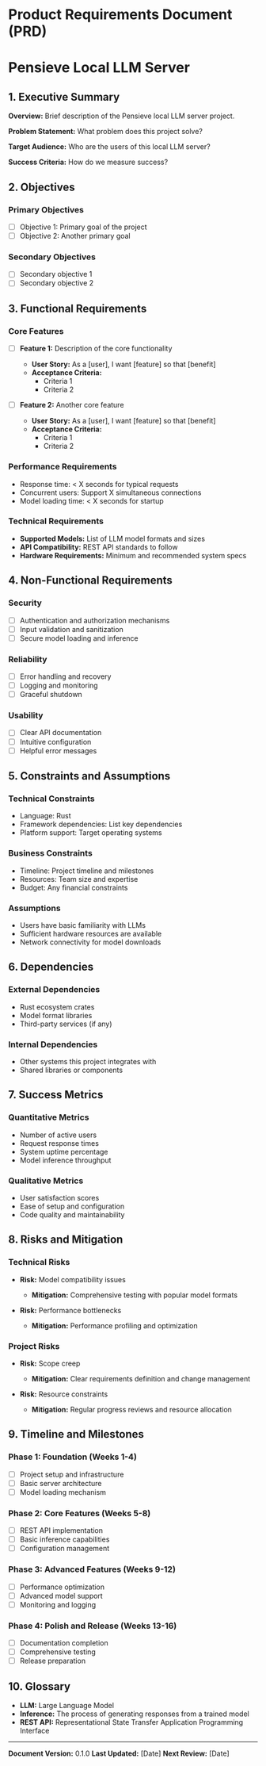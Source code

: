 # Product Requirements Document (PRD)
# Pensieve Local LLM Server

## 1. Executive Summary

**Overview:** Brief description of the Pensieve local LLM server project.

**Problem Statement:** What problem does this project solve?

**Target Audience:** Who are the users of this local LLM server?

**Success Criteria:** How do we measure success?

## 2. Objectives

### Primary Objectives
- [ ] Objective 1: Primary goal of the project
- [ ] Objective 2: Another primary goal

### Secondary Objectives
- [ ] Secondary objective 1
- [ ] Secondary objective 2

## 3. Functional Requirements

### Core Features
- [ ] **Feature 1:** Description of the core functionality
  - **User Story:** As a [user], I want [feature] so that [benefit]
  - **Acceptance Criteria:**
    - Criteria 1
    - Criteria 2

- [ ] **Feature 2:** Another core feature
  - **User Story:** As a [user], I want [feature] so that [benefit]
  - **Acceptance Criteria:**
    - Criteria 1
    - Criteria 2

### Performance Requirements
- Response time: < X seconds for typical requests
- Concurrent users: Support X simultaneous connections
- Model loading time: < X seconds for startup

### Technical Requirements
- **Supported Models:** List of LLM model formats and sizes
- **API Compatibility:** REST API standards to follow
- **Hardware Requirements:** Minimum and recommended system specs

## 4. Non-Functional Requirements

### Security
- [ ] Authentication and authorization mechanisms
- [ ] Input validation and sanitization
- [ ] Secure model loading and inference

### Reliability
- [ ] Error handling and recovery
- [ ] Logging and monitoring
- [ ] Graceful shutdown

### Usability
- [ ] Clear API documentation
- [ ] Intuitive configuration
- [ ] Helpful error messages

## 5. Constraints and Assumptions

### Technical Constraints
- Language: Rust
- Framework dependencies: List key dependencies
- Platform support: Target operating systems

### Business Constraints
- Timeline: Project timeline and milestones
- Resources: Team size and expertise
- Budget: Any financial constraints

### Assumptions
- Users have basic familiarity with LLMs
- Sufficient hardware resources are available
- Network connectivity for model downloads

## 6. Dependencies

### External Dependencies
- Rust ecosystem crates
- Model format libraries
- Third-party services (if any)

### Internal Dependencies
- Other systems this project integrates with
- Shared libraries or components

## 7. Success Metrics

### Quantitative Metrics
- Number of active users
- Request response times
- System uptime percentage
- Model inference throughput

### Qualitative Metrics
- User satisfaction scores
- Ease of setup and configuration
- Code quality and maintainability

## 8. Risks and Mitigation

### Technical Risks
- **Risk:** Model compatibility issues
  - **Mitigation:** Comprehensive testing with popular model formats

- **Risk:** Performance bottlenecks
  - **Mitigation:** Performance profiling and optimization

### Project Risks
- **Risk:** Scope creep
  - **Mitigation:** Clear requirements definition and change management

- **Risk:** Resource constraints
  - **Mitigation:** Regular progress reviews and resource allocation

## 9. Timeline and Milestones

### Phase 1: Foundation (Weeks 1-4)
- [ ] Project setup and infrastructure
- [ ] Basic server architecture
- [ ] Model loading mechanism

### Phase 2: Core Features (Weeks 5-8)
- [ ] REST API implementation
- [ ] Basic inference capabilities
- [ ] Configuration management

### Phase 3: Advanced Features (Weeks 9-12)
- [ ] Performance optimization
- [ ] Advanced model support
- [ ] Monitoring and logging

### Phase 4: Polish and Release (Weeks 13-16)
- [ ] Documentation completion
- [ ] Comprehensive testing
- [ ] Release preparation

## 10. Glossary

- **LLM:** Large Language Model
- **Inference:** The process of generating responses from a trained model
- **REST API:** Representational State Transfer Application Programming Interface

---

**Document Version:** 0.1.0
**Last Updated:** [Date]
**Next Review:** [Date]